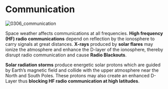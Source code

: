 # Communication

![0306_communication](./static/0306_communication.png)

Space weather affects communications at all frequencies. **High frequency (HF) radio communications** depend on reflection by the ionosphere to carry signals at great distances. **X-rays** produced by **solar flares** may ionize the atmosphere and enhance the D-layer of the ionosphere, thereby disrupt radio communication and cause **Radio Blackouts**.

**Solar radiation storms** produce energetic solar protons which are guided by Earth’s magnetic field and collide with the upper atmosphere near the North and South Poles. These protons may also create an enhanced D-Layer thus **blocking HF radio communication at high latitudes**. 
